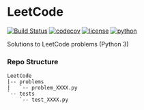 # LeetCode

[![Build Status](https://travis-ci.org/delirious-lettuce/LeetCode.svg?branch=master)](https://travis-ci.org/delirious-lettuce/LeetCode)
[![codecov](https://codecov.io/gh/delirious-lettuce/LeetCode/branch/master/graph/badge.svg)](https://codecov.io/gh/delirious-lettuce/LeetCode)
[![license](https://img.shields.io/badge/license-MIT-blue.svg)]()
[![python](https://img.shields.io/badge/python-3.5.2-blue.svg)]()

Solutions to LeetCode problems (Python 3)

### Repo Structure

```
LeetCode
|-- problems
|   `-- problem_XXXX.py
`-- tests
    `-- test_XXXX.py
```
